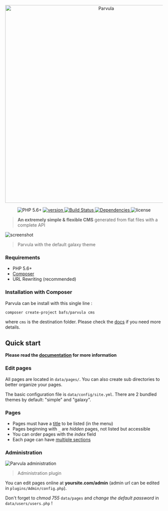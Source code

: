 <p align="center">
  <a href="https://parvulacms.github.io" target="_blank"><img width="630" src="http://i.imgur.com/igAQPza.png" alt="Parvula"></a>
</p>

<p align="center">
  <img src="https://img.shields.io/badge/PHP-5.6+-brightgreen.svg?style=flat-square" alt="PHP 5.6+">

  <a href="https://packagist.org/packages/bafs/parvula">
    <img src="https://img.shields.io/packagist/v/bafs/parvula.svg?style=flat-square" alt="version">
  </a>

  <a href="https://travis-ci.org/ParvulaCMS/parvula">
    <img src="https://img.shields.io/travis/ParvulaCMS/parvula.svg?style=flat-square" alt="Build Status">
  </a>

  <a href="https://www.versioneye.com/user/projects/56fcfa82905db1003b29956e">
    <img src="https://www.versioneye.com/user/projects/56fcfa82905db1003b29956e/badge.svg?style=flat-square" alt="Dependencies">
  </a>

  <img src="https://img.shields.io/packagist/l/BafS/parvula.svg?style=flat-square" alt="license">
</p>

> **An extremely simple & flexible CMS** generated from flat files with a complete API

![screenshot](http://i.imgur.com/gsbzwgl.png)
> Parvula with the default galaxy theme

### Requirements

* PHP 5.6+
* [Composer](http://getcomposer.org/)
* URL Rewriting (recommended)

### Installation with Composer

Parvula can be install with this single line :

```bash
composer create-project bafs/parvula cms
```

where `cms` is the destination folder. Please check the [docs](https://parvulacms.github.io/docs/getting-started/installation.html) if you need more details.

## Quick start

**Please read the [documentation](https://parvulacms.github.io) for more information**

### Edit pages

All pages are located in `data/pages/`. You can also create sub directories to better organize your pages.

The basic configuration file is `data/config/site.yml`.
There are 2 bundled themes by default: "simple" and "galaxy".

### Pages

* Pages must have a [title](https://parvulacms.github.io/docs/content/pages.html#front-matter-metadata) to be listed (in the menu)
* Pages beginning with `_` are *hidden* pages, not listed but accessible
* You can order pages with the *index* field
* Each page can have [multiple sections](https://parvulacms.github.io/docs/content/pages.html#sections)

### Administration

![Parvula administration](http://i.imgur.com/WtDfVXu.png)
> Administration plugin

You can edit pages online at **yoursite.com/admin** (admin url can be edited in `plugins/Admin/config.php`).

Don't forget to *chmod 755* `data/pages` and *change the default password* in `data/users/users.php` !
